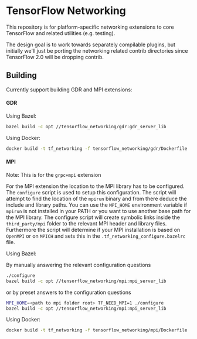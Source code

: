 # TensorFlow Networking


This repository is for platform-specific networking extensions to core TensorFlow and related
utilities (e.g. testing).

The design goal is to work towards separately compilable plugins, but initially we'll just be porting the
networking related contrib directories since TensorFlow 2.0 will be dropping contrib.

## Building

Currently support building GDR and MPI extensions:

#### GDR

Using Bazel:

```bash
bazel build -c opt //tensorflow_networking/gdr:gdr_server_lib
```

Using Docker:

```bash
docker build -t tf_networking -f tensorflow_networking/gdr/Dockerfile .
```

####  MPI

Note: This is for the `grpc+mpi` extension

For the MPI extension the location to the MPI library has to be configured. The `configure` script is used to setup this configuration. The script will attempt to find the location of the `mpirun` binary and from there deduce the include and library paths. You can use the `MPI_HOME` environment variable if `mpirun` is not installed in your PATH or you want to use another base path for the MPI library. The configure script will create symbolic links inside the `third_party/mpi` folder to the relevant MPI header and library files. Furthermore the script will determine if your MPI installation is based on `OpenMPI` or on `MPICH` and sets this in the `.tf_networking_configure.bazelrc` file.

Using Bazel:

By manually answering the relevant configuration questions
```bash
./configure
bazel build -c opt //tensorflow_networking/mpi:mpi_server_lib
```
or by preset answers to the configuration questions
```bash
MPI_HOME=<path to mpi folder root> TF_NEED_MPI=1 ./configure
bazel build -c opt //tensorflow_networking/mpi:mpi_server_lib
```

Using Docker:

```bash
docker build -t tf_networking -f tensorflow_networking/mpi/Dockerfile .
```
